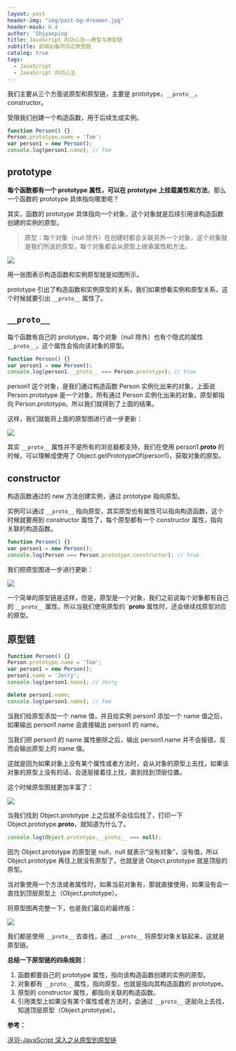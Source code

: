 ```yaml
---
layout: post
header-img: "img/post-bg-dreamer.jpg"
header-mask: 0.4
author: 'Shiyanping'
title: JavaScript 内功心法——原型与原型链
subtitle: 前端必备内功之原型链
catalog: true
tags:
  - JavaScript
  - JavaScript 内功心法
---
```


我们主要从三个方面说原型和原型链，主要是 prototype，`__proto__`，constructor。

受限我们创建一个构造函数，用于后续生成实例。

```js
function Person() {}
Person.prototype.name = 'Tom';
var person1 = new Person();
console.log(person1.name); // Tom
```

## prototype

**每个函数都有一个 prototype 属性，可以在 prototype 上挂载属性和方法**，那么一个函数的 prototype 具体指向哪里呢？

其实，函数的 prototype 具体指向一个对象，这个对象就是后续引用该构造函数创建的实例的原型。

> 原型：每个对象（null 除外）在创建时都会关联另外一个对象，这个对象就是我们所说的原型，每个对象都会从原型上继承属性和方法。

![](http://cdn.jinyueyue.cn/15529852589261.jpg)

用一张图表示构造函数和实例原型就是如图所示。

prototype 引出了构造函数和实例原型的关系，我们如果想看实例和原型关系，这个时候就要引出 `__proto__` 属性了。

## `__proto__`

每个函数有自己的 prototype，每个对象（null 除外）也有个隐式的属性 `__proto__`，这个属性会指向该对象的原型。

```js
function Person() {}
var person1 = new Person();
console.log(person1.__proto__ === Person.prototype); // true
```

person1 这个对象，是我们通过构造函数 Person 实例化出来的对象，上面说 Person.prototype 是一个对象，所有通过 Person 实例化出来的对象，原型都指向 Person.prototype。所以我们就得到了上面的结果。

这样，我们就能将上面的原型图进行进一步更新：

![](http://cdn.jinyueyue.cn/15529860591886.jpg)

其实 `__proto__` 属性并不是所有的浏览器都支持，我们在使用 person1.**proto** 的时候，可以理解成使用了 Object.getPrototypeOf(person1)，获取对象的原型。

## constructor

构造函数通过的 new 方法创建实例，通过 prototype 指向原型。

实例可以通过 `__proto__` 指向原型，其实原型也有属性可以指向构造函数，这个时候就要用到 constructor 属性了，每个原型都有一个 constructor 属性，指向关联的构造函数。

```js
function Person() {}
var person1 = new Person();
console.log(Person === Person.prototype.constructor); // true
```

我们把原型图进一步进行更新：

![](http://cdn.jinyueyue.cn/15529863103184.jpg)

一个简单的原型链是这样，但是，原型是一个对象，我们之前说每个对象都有自己的 `__proto__` 属性，所以当我们使用原型的 `**proto** 属性时，还会继续找原型对应的原型。

## 原型链

```js
function Person() {}
Person.prototype.name = 'Tom';
var person1 = new Person();
person1.name = 'Jerry';
console.log(person1.name); // Jerry

delete person1.name;
console.log(person1.name); // Tom
```

当我们给原型添加一个 name 值，并且给实例 person1 添加一个 name 值之后，如果输出 person1.name 会直接输出 person1 的 name。

当我们把 person1 的 name 属性删除之后，输出 person1.name 并不会报错，反而会输出原型上的 name 值。

这就是因为如果对象上没有某个属性或者方法时，会从对象的原型上去找，如果该对象的原型上没有的话，会逐层接着往上找，直到找到顶层位置。

这个时候原型图就更加丰富了：

![](http://cdn.jinyueyue.cn/15529874922858.jpg)

当我们找到 Object.prototype 上之后就不会往后找了，打印一下 Object.prototype.**proto**，就知道为什么了。

```js
console.log(Object.prototype.__proto__ === null);
```

因为 Object.prototype 的原型是 null，null 就表示“没有对象”，没有值，所以 Object.prototype 再往上就没有原型了，也就是说 Object.prototype 就是顶层的原型。

当对象使用一个方法或者属性时，如果当前对象有，那就直接使用，如果没有会一直找到顶层原型上（Object.prototype）。

将原型图再完整一下，也是我们最后的最终版：

![](http://cdn.jinyueyue.cn/15529878701059.jpg)

我们都是使用 `__proto__` 去查找，通过 `__proto__` 将原型对象关联起来，这就是原型链。

**总结一下原型链的四条规则：**

1. 函数都要自己的 prototype 属性，指向该构造函数创建的实例的原型。
2. 对象都有 `__proto__` 属性，指向原型，也就是指向其构造函数的 prototype。
3. 原型的 constructor 属性，都指向关联的构造函数。
4. 引用类型上如果没有某个属性或者方法时，会通过 `__proto__` 逐层向上去找，知道顶层原型（Object.prototype）。

**参考：**

[冴羽-JavaScript 深入之从原型到原型链](https://github.com/mqyqingfeng/Blog/issues/2)
